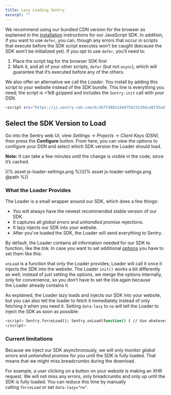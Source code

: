 ```yaml
---
title: Lazy Loading Sentry
excerpt: ""
---
```

We recommend using our bundled CDN version for the browser as explained in the [installation](sdks/javascript/index.md) instructions for our JavaScript SDK. In addition, if you want to use `defer`, you can, though any errors that occur in scripts that execute before the SDK script executes won’t be caught (because the SDK won’t be initialized yet). If you opt to use `defer`, you’ll need to: 

1. Place the script tag for the browser SDK first
2. Mark it, and all of your other scripts, `defer` (but not `async`), which will guarantee that it’s executed before any of the others.

We also offer an alternative we call the *Loader*. You install by adding this script to your website instead of the SDK bundle. This line is everything you need; the script is <1kB gzipped and includes the `Sentry.init` call with your DSN.

```bash
<script src="https://js.sentry-cdn.com/bc367fd982144d75923219dca8f35ad1.min.js" crossorigin="anonymous"></script>
```

## **Select the SDK Version to Load**

Go into the Sentry web UI, view *Settings -> Projects -> Client Keys (DSN),* then press the **Configure** button. From here, you can view the options to configure your DSN and select which SDK version the Loader should load.

**Note:** It can take a few minutes until the change is visible in the code, since it’s cached.

[{% asset js-loader-settings.png %}]({% asset js-loader-settings.png @path %})

### What the Loader Provides

The Loader is a small wrapper around our SDK, which does a few things:

- You will always have the newest recommended stable version of our SDK.
- It captures all *global errors* and *unhandled promise* rejections.
- It lazy injects our SDK into your website.
- After you’ve loaded the SDK, the Loader will send everything to Sentry.

By default, the Loader contains all information needed for our SDK to function, like the `DSN`. In case you want to set additional [options](config-js-basics) you have to set them like this:

`onLoad` is a function that only the Loader provides; Loader will call it once it injects the SDK into the website. The Loader `init()` works a bit differently as well; instead of just setting the options, we merge the options internally, only for convenience, so you don’t have to set the `DSN` again because the Loader already contains it.

As explained, the Loader lazy loads and injects our SDK into your website, but you can also tell the loader to fetch it immediately instead of only fetching it when you need it. Setting `data-lazy` to `no` will tell the Loader to inject the SDK as soon as possible:

```bash
<script> Sentry.forceLoad(); Sentry.onLoad(function() { // Use whatever Sentry.* function you want });
</script>
```

### **Current limitations**

Because we inject our SDK asynchronously, we will only monitor *global errors* and *unhandled promise* for you until the SDK is fully loaded. That means that we might miss breadcrumbs during the download.

For example, a user clicking on a button on your website is making an XHR request. We will not miss any errors, only breadcrumbs and only up until the SDK is fully loaded. You can reduce this time by manually calling `forceLoad` or set `data-lazy="no"`.